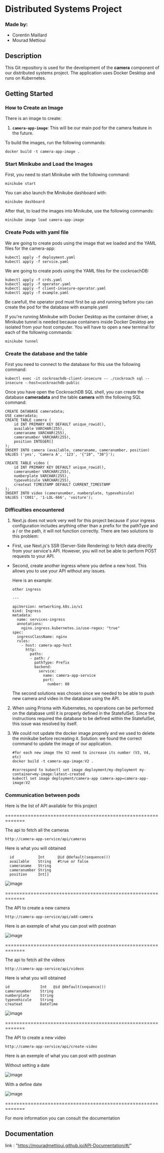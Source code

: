 # Distributed Systems Project

### Made by:

- Corentin Maillard
- Mourad Mettioui

## Description

This Git repository is used for the development of the **camera** component of our distributed systems project. The application uses Docker Desktop and runs on Kubernetes.

## Getting Started

### How to Create an Image

There is an image to create:

1. **`camera-app-image`**: This will be our main pod for the camera feature in the future.

To build the images, run the following commands:

```
docker build -t camera-app-image .
```

### Start Minikube and Load the Images

First, you need to start Minikube with the following command:

```
minikube start
```

You can also launch the Minikube dashboard with:

```
minikube dashboard
```

After that, to load the images into Minikube, use the following commands:

```
minikube image load camera-app-image
```

### Create Pods with yaml file

We are going to create pods using the image that we loaded and the YAML files for the camera-app:

```
kubectl apply -f deployment.yaml
kubectl apply -f service.yaml
```

We are going to create pods using the YAML files for the cockroachDB:

```
kubectl apply -f crds.yaml
kubectl apply -f operator.yaml
kubectl apply -f client-insecure-operator.yaml
kubectl apply -f example.yaml

```

Be carefull, the operator pod must first be up and running before you can create the pod for the database with example.yaml

If you're running Minikube with Docker Desktop as the container driver, a Minikube tunnel is needed because containers inside Docker Desktop are isolated from your host computer. You will have to open a new terminal for each of the following commands:

```
minikube tunnel
```

### Create the database and the table

First you need to connect to the database for this use the following command:

```
kubectl exec -it cockroachdb-client-insecure -- ./cockroach sql --insecure --host=cockroachdb-public
```

Once you have open the CockroachDB SQL shell, you can create the database **cameradata** and the table **camera** with the following SQL command:

```
CREATE DATABASE cameradata;
USE cameradata;
CREATE TABLE camera (
    id INT PRIMARY KEY DEFAULT unique_rowid(),
    available VARCHAR(255),
    cameraname VARCHAR(255),
    cameranumber VARCHAR(255),
    position INTEGER[]
);
INSERT INTO camera (available, cameraname, cameranumber, position)
VALUES ('yes', 'Camera A', '123', '{"10", "30"}');

CREATE TABLE video (
    id INT PRIMARY KEY DEFAULT unique_rowid(),
    cameranumber VARCHAR(255),
    numberplate VARCHAR(255),
    typevehicule VARCHAR(255),
    createat TIMESTAMP DEFAULT CURRENT_TIMESTAMP
);
INSERT INTO video (cameranumber, numberplate, typevehicule)
VALUES ('C001', '1-LOL-666', 'voiture');
```

### Difficulties encountered

1. Next.js does not work very well for this project because if your ingress configuration includes anything other than a prefix for the pathType and a / or the path, it will not function correctly.
There are two solutions to this problem:
- First, use Next.js's SSR (Server-Side Rendering) to fetch data directly from your service's API. However, you will not be able to perform POST requests to your API.

- Second, create another ingress where you define a new host. This allows you to use your API without any issues.

  Here is an example:
  
  ```
  other ingress
  
  ---

  apiVersion: networking.k8s.io/v1
  kind: Ingress
  metadata:
    name: services-ingress
    annotations:
      nginx.ingress.kubernetes.io/use-regex: "true"
  spec:
    ingressClassName: nginx
    rules:
      - host: camera-app-host
        http:
          paths:
          - path: /
            pathType: Prefix
            backend:
              service:
                name: camera-app-service
                port:
                  number: 80
  ```
  
  The second solutions was chosen since we needed to be able to push new camera and video in the database using the API.

2. When using Prisma with Kubernetes, no operations can be performed on the database until it is properly defined in the StatefulSet. Since the instructions required the database to be defined within the StatefulSet, this issue was resolved by itself.

3. We could not update the docker image proprely and we used to delete the minikube before recreating it.
   Solution: we found the correct command to update the image of our application.
   
   ```
   #for each new image the V2 need to increase its number (V3, V4, etc)
   docker build -t camera-app-image:V2 .

   #correspond to kubectl set image deployment/my-deployment my-container=my-image:latest-created
   kubectl set image deployment/camera-app camera-app=camera-app-image:V2
   ```
   
   

### Communication between pods

Here is the list of API available for this project

=============================================================

The api to fetch all the cameras

```
http://camera-app-service/api/cameras
```

Here is what you will obtained

```
  id           Int      @id @default(sequence())
  available    String   #true or false
  cameraname   String
  cameranumber String
  position     Int[]
```

![image](https://github.com/user-attachments/assets/25eefa96-1a69-4a22-b57d-1a251393f696)

=============================================================

The API to create a new camera

```
http://camera-app-service/api/add-camera
```

Here is an exemple of what you can post with postman

![image](https://github.com/user-attachments/assets/51cf17d1-e391-41de-a425-ce93fbaaf7ec)

=============================================================

The api to fetch all the videos

```
http://camera-app-service/api/videos
```

Here is what you will obtained

```
id              Int   @id @default(sequence())
cameranumber    String    
numberplate     String
typevehicule    String
createat        DateTime
```

![image](https://github.com/user-attachments/assets/b3dc45ea-efe4-45aa-ba7d-c07930c963b0)

=============================================================

The API to create a new video

```
http://camera-app-service/api/create-video
```

Here is an exemple of what you can post with postman

Without setting a date

![image](https://github.com/user-attachments/assets/ca3313ac-5770-46d3-a169-39527fa2ba6d)

With a define date

![image](https://github.com/user-attachments/assets/04e5d395-34a7-49be-8ecc-27d05dfc06ca)


=============================================================

For more information you can consult the documentation

## Documentation

link : "https://mouradmettioui.github.io/API-Documentation/#/"
